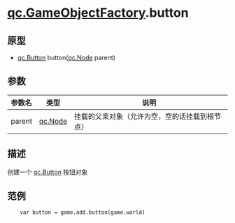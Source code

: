 # [qc.GameObjectFactory](GameObjectFactory.md).button

## 原型
* [qc.Button](CButton.md) button([qc.Node](CNode.md) parent)

## 参数
| 参数名 | 类型 | 说明 |
| ----------- | ----------- | ----------- |
| parent | [qc.Node](CNode.md) | 挂载的父亲对象（允许为空，空的话挂载到根节点） |

## 描述
创建一个 [qc.Button](CButton.md) 按钮对象

## 范例
````
    var button = game.add.button(game.world)
````
